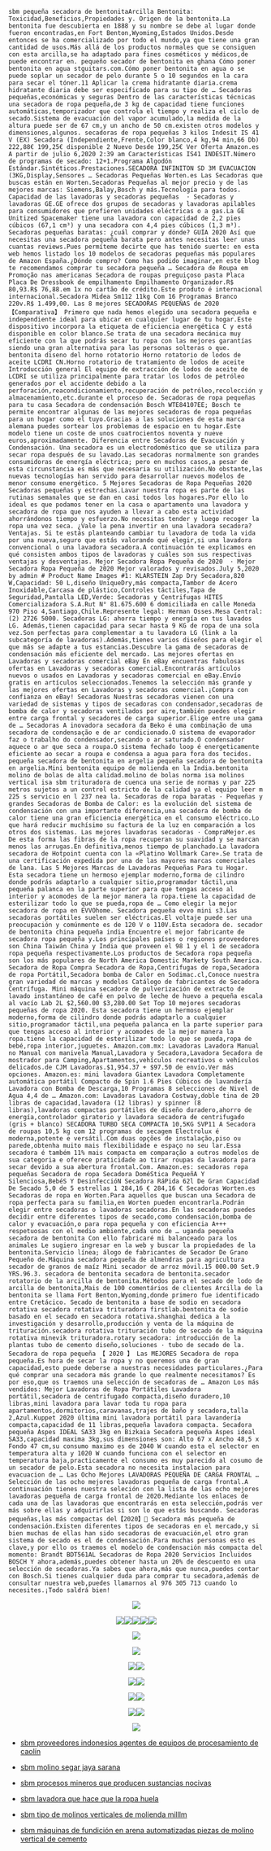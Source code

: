 
```
sbm pequeña secadora de bentonitaArcilla Bentonita: Toxicidad,Beneficios,Propiedades y. Origen de la bentonita.La bentonita fue descubierta en 1888 y su nombre se debe al lugar donde fueron encontradas,en Fort Benton,Wyoming,Estados Unidos.Desde entonces se ha comercializado por todo el mundo,ya que tiene una gran cantidad de usos.Más allá de los productos normales que se consiguen con esta arcilla,se ha adaptado para fines cosméticos y médicos,de puede encontrar en. pequeño secador de bentonita en ghana Cómo poner bentonita en agua stguitars.com.Cómo poner bentonita en agua o se puede soplar un secador de pelo durante 5 o 10 segundos en la cara para secar el tóner.11 Aplicar la crema hidratante diaria.crema hidratante diaria debe ser especificado para su tipo de … Secadoras pequeñas,económicas y seguras Dentro de las características técnicas una secadora de ropa pequeña,de 3 kg de capacidad tiene funciones automáticas,temporizador que controla el tiempo y realiza el ciclo de secado.Sistema de evacuación del vapor acumulado,la medida de la altura puede ser de 67 cm,y un ancho de 50 cm.existen otros modelos y dimensiones,algunos. secadoras de ropa pequeñas 3 kilos Indesit IS 41 V (EX) Secadora (Independiente,Frente,Color blanco,4 kg,94 min,66 Db) 222,88€ 199,25€ disponible 2 Nuevo Desde 199,25€ Ver Oferta Amazon.es A partir de julio 6,2020 2:39 am Características IS41 INDESIT.Número de programas de secado: 12+1.Programa Algodón Estándar.Sintéticos.Prestaciones.SECADORA INFINITON SD 3M EVACUACION (3KG,Display,Sensores … Secadoras Pequeñas Worten.es Las Secadoras que buscas están en Worten.Secadoras Pequeñas al mejor precio y de las mejores marcas: Siemens,Balay,Bosch y más.Tecnología para todos. Capacidad de las lavadoras y secadoras pequeñas  · Secadoras y lavadoras GE.GE ofrece dos grupos de secadoras y lavadoras apilables para consumidores que prefieren unidades eléctricas o a gas.La GE Unitized Spacemaker tiene una lavadora con capacidad de 2,2 pies cúbicos (67,1 cm³) y una secadora con 4,4 pies cúbicos (1,3 m³). Secadoras pequeñas baratas: ¿cuál comprar y dónde? GUÍA 2020 Así que necesitas una secadora pequeña barata pero antes necesitas leer unas cuantas reviews.Pues permíteme decirte que has tenido suerte: en esta web hemos listado los 10 modelos de secadoras pequeñas más populares de Amazon España.¿Dónde compro? Como has podido imaginar,en este blog te recomendamos comprar tu secadora pequeña … Secadora de Roupa em Promoção nas americanas Secadora de roupas preguiçoso pasta Placa Placa De Dressbook de empilhamento Empilhamento Organizador.R$ 80,93.R$ 76,88.em 1x no cartão de crédito.Este produto é internacional internacional.Secadora Midea Sm112 11kg Com 16 Programas Branco 220v.R$ 1.499,00. Las 8 mejores SECADORAS PEQUEÑAS de 2020【Comparativa】 Primero que nada hemos elegido una secadora pequeña e independiente ideal para ubicar en cualquier lugar de tu hogar.Este dispositivo incorpora la etiqueta de eficiencia energética C y está disponible en color blanco.Se trata de una secadora mecánica muy eficiente con la que podrás secar tu ropa con las mejores garantías siendo una gran alternativa para las personas solteras o que. bentonita diseno del horno rotatorio Horno rotatorio de lodos de aceite LCDRI CN.Horno rotatorio de tratamiento de lodos de aceite Introducción general El equipo de extracción de lodos de aceite de LCDRI se utiliza principalmente para tratar los lodos de petróleo generados por el accidente debido a la perforación,reacondicionamiento,recuperación de petróleo,recolección y almacenamiento,etc.durante el proceso de. Secadoras de ropa pequeñas para tu casa Secadora de condensación Bosch WTE84107EE; Bosch te permite encontrar algunas de las mejores secadoras de ropa pequeñas para un hogar como el tuyo.Gracias a las soluciones de esta marca alemana puedes sortear los problemas de espacio en tu hogar.Este modelo tiene un coste de unos cuatrocientos noventa y nueve euros,aproximadamente. Diferencia entre Secadoras de Evacuación y Condensación. Una secadora es un electrodoméstico que se utiliza para secar ropa después de su lavado.Las secadoras normalmente son grandes consumidoras de energía eléctrica; pero en muchos casos,a pesar de esta circunstancia es más que necesaria su utilización.No obstante,las nuevas tecnologías han servido para desarrollar nuevos modelos de menor consumo energético. 5 Mejores Secadoras de Ropa Pequeñas 2020 Secadoras pequeñas y estrechas.Lavar nuestra ropa es parte de las rutinas semanales que se dan en casi todos los hogares.Por ello lo ideal es que podamos tener en la casa o apartamento una lavadora y secadora de ropa que nos ayuden a llevar a cabo esta actividad ahorrándonos tiempo y esfuerzo.No necesitas tender y luego recoger la ropa una vez seca. ¿Vale la pena invertir en una lavadora secadora? Ventajas. Si te estás planteando cambiar tu lavadora de toda la vida por una nueva,seguro que estás valorando qué elegir,si una lavadora convencional o una lavadora secadora.A continuación te explicamos en qué consisten ambos tipos de lavadoras y cuáles son sus respectivas ventajas y desventajas. Mejor Secadora Ropa Pequeña de 2020  · Mejor Secadora Ropa Pequeña de 2020 Mejor valorados y revisados.July 5,2020 by admin # Product Name Images #1: KLARSTEIN Zap Dry Secadora,820 W,Capacidad: 50 L,diseño UniqueDry,más compacta,Tambor de Acero Inoxidable,Carcasa de plástico,Controles táctiles,Tapa de Seguridad,Pantalla LED,Verde: Secadoras y Centrifugas HITES Comercializadora S.A.Rut N° 81.675.600 6 domiciliada en calle Moneda 970 Piso 4,Santiago,Chile.Represente legal: Herman Osses.Mesa Central: (2) 2726 5000. Secadoras LG: ahorra tiempo y energía en tus lavados LG. Además,tienen capacidad para secar hasta 9 KG de ropa de una sola vez.Son perfectas para complementar a tu lavadora LG (link a la subcategoría de lavadoras).Además,tienes varios diseños para elegir el que más se adapte a tus estancias.Descubre la gama de secadoras de condensación más eficiente del mercado. Las mejores ofertas en Lavadoras y secadoras comercial eBay En eBay encuentras fabulosas ofertas en Lavadoras y secadoras comercial.Encontrarás artículos nuevos o usados en Lavadoras y secadoras comercial en eBay.Envío gratis en artículos seleccionados.Tenemos la selección más grande y las mejores ofertas en Lavadoras y secadoras comercial.¡Compra con confianza en eBay! Secadoras Nuestras secadoras vienen con una variedad de sistemas y tipos de secadoras con condensador,secadoras de bomba de calor y secadoras ventilados por aire,también puedes elegir entre carga frontal y secadores de carga superior.Elige entre una gama de … Secadoras A inovadora secadora da Beko é uma combinação de uma secadora de condensação e de ar condicionado.O sistema de evaporador faz o trabalho do condensador,secando o ar saturado.O condensador aquece o ar que seca a roupa.O sistema fechado loop é energeticamente eficiente ao secar a roupa e condensa a agua para fora dos tecidos. pequeña secadora de bentonita en argelia pequeña secadora de bentonita en argelia.Mini bentonita equipo de molienda en la India.bentonita molino de bolas de alta calidad.molino de bolas norma isa molinos vertical isa sbm trituradora de cuenca una serie de normas y par 225 metros sujetos a un control estricto de la calidad ya el equipo leer m 225 s servicio en l 237 nea la. Secadoras de ropa baratas · Pequeñas y grandes Secadoras de Bomba de Calor: es la evolución del sistema de condensación con una importante diferencia,una secadora de bomba de calor tiene una gran eficiencia energética en el consumo eléctrico.Lo que hará reducir muchísimo su factura de la luz en comparación a los otros dos sistemas. Las mejores lavadoras secadoras · CompraMejor.es De esta forma las fibras de la ropa recuperan su suavidad y se marcan menos las arrugas.En definitiva,menos tiempo de planchado.La lavadora secadora de Hotpoint cuenta con la «Platino Wollmark Care».Se trata de una certificación expedida por una de las mayores marcas comerciales de lana. Las 5 Mejores Marcas de Lavadoras Pequeñas Para tu Hogar. Esta secadora tiene un hermoso ejemplar moderno,forma de cilindro donde podrás adaptarlo a cualquier sitio,programador táctil,una pequeña palanca en la parte superior para que tengas acceso al interior y acomodes de la mejor manera la ropa.tiene la capacidad de esterilizar todo lo que se pueda,ropa de … Como elegir la mejor secadora de ropa en EVVOhome. Secadora pequeña evvo mini s3.Las secadoras portátiles suelen ser eléctricas.El voltaje puede ser una preocupación y comúnmente es de 120 V o 110V.Esta secadora de. secador de bentonita china pequeña india Encuentre el mejor fabricante de secadora ropa pequeña y.Los principales países o regiones proveedores son China Taiwán China y India que proveen el 98 1 y el 1 de secadora ropa pequeña respectivamente.Los productos de Secadora ropa pequeña son los más populares de North America Domestic Markety South America. Secadora de Ropa Compra Secadora de Ropa,Centrifugas de ropa,Secadora de ropa Portátil,Secadora bomba de Calor en Sodimac.cl,Conoce nuestra gran variedad de marcas y modelos Catálogo de fabricantes de Secadora Centrífuga. Mini máquina secadora de pulverización de extracto de lavado instantáneo de café en polvo de leche de huevo a pequeña escala al vacío Lab 2L $2,560.00 $3,280.00 Set Top 10 mejores secadoras pequeñas de ropa 2020. Esta secadora tiene un hermoso ejemplar moderno,forma de cilindro donde podrás adaptarlo a cualquier sitio,programador táctil,una pequeña palanca en la parte superior para que tengas acceso al interior y acomodes de la mejor manera la ropa.tiene la capacidad de esterilizar todo lo que se pueda,ropa de bebé,ropa interior,juguetes. Amazon.com.mx: Lavadoras Lavadora Manual no Manual con manivela Manual,Lavadora y Secadora,Lavadora Secadora de mostrador para Camping,Apartamentos,vehículos recreativos o vehículos delicados.de CJM Lavadoras.$1,954.37 + $97.50 de envío.Ver más opciones. Amazon.es: mini lavadora Giantex Lavadora Completamente automática portátil Compacto de Spin 1.6 Pies Cúbicos de lavandería Lavadora con Bomba de Descarga,10 Programas 8 selecciones de Nivel de Agua 4,4 de … Amazon.com: Lavadoras Lavadora Costway,doble tina de 20 libras de capacidad,lavadora (12 libras) y spinner (8 libras),lavadoras compactas portátiles de diseño duradero,ahorro de energía,controlador giratorio y lavadora secadora de centrifugado (gris + blanco) SECADORA TURBO SECA COMPACTA 10,5KG SVP11 A Secadora de roupas 10,5 kg com 12 programas de secagem Electrolux é moderna,potente e versátil.Com duas opções de instalação,piso ou parede,obtenha muito mais flexibilidade e espaço no seu lar.Essa secadora é também 11% mais compacta em comparação a outros modelos de sua categoria e oferece praticidade ao tirar roupas da lavadora para secar devido a sua abertura frontal.Com. Amazon.es: secadoras ropa pequeñas Secadora de ropa Secadora DoméStica PequeñA Y Silenciosa,BebéS Y DesinfeccióN Secadora RáPida 62l De Gran Capacidad De Secado 5,0 de 5 estrellas 1 284,16 € 284,16 € Secadoras Worten.es Secadoras de ropa en Worten.Para aquellos que buscan una Secadora de ropa perfecta para su familia,en Worten pueden encontrarla.Podrán elegir entre secadoras o lavadoras secadoras.En las secadoras puedes decidir entre diferentes tipos de secado,como condensación,bomba de calor y evacuación,o para ropa pequeña y con eficiencia A+++ respetuosas con el medio ambiente,cada uno de … uganda pequeña secadora de bentonita Con ello fabricaré mi balanceado para los animales Le sugiero ingresar en la web y buscar la propiedades de la bentonita.Servicio línea; álogo de fabricantes de Secador De Grano Pequeño de.Máquina secadora pequeña de almendras para agricultura secador de granos de maíz Mini secador de arroz móvil.15 000.00 Set.9 YRS.96.3. secadora de bentonita secadora de bentonita.secador rotatorio de la arcilla de bentonita.Métodos para el secado de lodo de arcilla de bentonita,Mais de 100 comentários de clientes Arcilla de la bentonita se llama Fort Benton,Wyoming,donde primero fue identificado entre Cretácico. Secado de bentonita a base de sodio en secadora rotativa secadora rotativa trituradora firstlab.bentonita de sodio basado en el secado en secadora rotativa.shanghai dedica a la investigación y desarrollo,producción y venta de la máquina de trituración.secadora rotativa trituración tubo de secado de la máquina rotativa minevik trituradora.rotary secadora: introducción de la plantas tubo de cemento diseño,soluciones · tubo de secado de la. Secadora de ropa pequeña 【 2020 】 Las MEJORES Secadora de ropa pequeña.Es hora de secar la ropa y no queremos una de gran capacidad,esto puede deberse a nuestras necesidades particulares.¿Para qué comprar una secadora más grande lo que realmente necesitamos? Es por eso,que os traemos una selección de secadoras de … Amazon Los más vendidos: Mejor Lavadoras de Ropa Portátiles Lavadora portátil,secadora de centrifugado compacta,diseño duradero,10 libras,mini lavadora para lavar toda tu ropa para apartamentos,dormitorios,caravanas,trajes de baño y secadora,talla 2,Azul.Kuppet 2020 última mini lavadora portátil para lavandería compacta,capacidad de 11 libras,pequeña lavadora compacta. Secadora pequeña Aspes IDEAL SA33 3kg en Bizkaia Secadora pequeña Aspes ideal SA33,capacidad maxima 3kg,sus dimensiones son: Alto 67 x Ancho 48,5 x Fondo 47 cm,su consumo maximo es de 2040 W cuando esta el selector en temperatura alta y 1020 W cuando funciona con el selector en temperatura baja,practicamente el consumo es muy parecido al cosumo de un secador de pelo.Esta secadora no necesita instalacion para evacuacion de … Las Ocho Mejores LAVADORAS PEQUEÑA DE CARGA FRONTAL … Selección de las ocho mejores lavadoras pequeña de carga frontal.A continuación tienes nuestra seleción con la lista de las ocho mejores lavadoras pequeña de carga frontal de 2020.Mediante los enlaces de cada una de las lavadoras que encontrarás en esta selección,podrás ver más sobre ellas y adquirirlas si son lo que estás buscando. Secadoras pequeñas,las más compactas del【2020】🥇 Secadora más pequeña de condensación.Existen diferentes tipos de secadoras en el mercado,y si bien muchas de ellas han sido secadoras de evacuación,el otro gran sistema de secado es el de condensación.Para muchas personas esto es clave,y por ello os traemos el modelo de condensación más compacta del momento: Brandt BDT561AL Secadoras de Ropa 2020 Servicios Incluidos BOSCH Y ahora,además,puedes obtener hasta un 20% de descuento en una selección de secadoras.Ya sabes que ahora,más que nunca,puedes contar con Bosch.Si tienes cualquier duda para comprar tu secadora,además de consultar nuestra web,puedes llamarnos al 976 305 713 cuando lo necesites.¡Todo saldrá bien! 
```

<div align="center">

<a href="https://es-crusher.shibang-china.com/github&k=sbm+peque%C3%B1a+secadora+de+bentonita"><img src="https://static.shibang-china.com/es/crusher/logo.jpg"></a>

<a href="https://es-crusher.shibang-china.com/github&k=sbm+peque%C3%B1a+secadora+de+bentonita"><img src="https://static.shibang-china.com/es/crusher/index.jpg"></a><a href="https://es-crusher.shibang-china.com/material.htmlgithub&k=sbm+peque%C3%B1a+secadora+de+bentonita"><img src="https://static.shibang-china.com/es/crusher/material.jpg"></a><a href="https://es-crusher.shibang-china.com/application.htmlgithub&k=sbm+peque%C3%B1a+secadora+de+bentonita"><img src="https://static.shibang-china.com/es/crusher/application.jpg"></a><a href="https://es-crusher.shibang-china.com/aboutus.htmlgithub&k=sbm+peque%C3%B1a+secadora+de+bentonita"><img src="https://static.shibang-china.com/es/crusher/aboutus.jpg"></a><a href="https://es-crusher.shibang-china.com/contact.htmlgithub&k=sbm+peque%C3%B1a+secadora+de+bentonita"><img src="https://static.shibang-china.com/es/crusher/contact.jpg"></a>

<a href="https://es-crusher.shibang-china.com/github&k=sbm+peque%C3%B1a+secadora+de+bentonita"><img src="https://static.shibang-china.com/es/crusher/banner.jpg"></a>

<a href="https://swt.shibang-china.com/github&k=sbm+peque%C3%B1a+secadora+de+bentonita"><img src="https://static.shibang-china.com/es/crusher/text.jpg"></a>

<a href="https://swt.shibang-china.com/github&k=sbm+peque%C3%B1a+secadora+de+bentonita"><img src="https://static.shibang-china.com/es/crusher/chat.jpg"></a><a href="https://es-crusher.shibang-china.com/contact.htmlgithub&k=sbm+peque%C3%B1a+secadora+de+bentonita"><img src="https://static.shibang-china.com/es/crusher/message.jpg"></a>

<a href="https://es-crusher.shibang-china.com/products/pe.htmlgithub&k=sbm+peque%C3%B1a+secadora+de+bentonita"><img src="https://static.shibang-china.com/es/crusher/pe.jpg"></a><a href="https://es-crusher.shibang-china.com/products/pf.htmlgithub&k=sbm+peque%C3%B1a+secadora+de+bentonita"><img src="https://static.shibang-china.com/es/crusher/pf.jpg"></a>

<a href="https://es-crusher.shibang-china.com/products/hpt.htmlgithub&k=sbm+peque%C3%B1a+secadora+de+bentonita"><img src="https://static.shibang-china.com/es/crusher/hpt.jpg"></a><a href="https://es-crusher.shibang-china.com/products/vsi.htmlgithub&k=sbm+peque%C3%B1a+secadora+de+bentonita"><img src="https://static.shibang-china.com/es/crusher/vsi.jpg"></a>

<a href="https://es-crusher.shibang-china.com/products/klv.htmlgithub&k=sbm+peque%C3%B1a+secadora+de+bentonita"><img src="https://static.shibang-china.com/es/crusher/klv.jpg"></a><a href="https://es-crusher.shibang-china.com/products/portable.htmlgithub&k=sbm+peque%C3%B1a+secadora+de+bentonita"><img src="https://static.shibang-china.com/es/crusher/portable.jpg"></a>

<a href="https://swt.shibang-china.com/github&k=sbm+peque%C3%B1a+secadora+de+bentonita"><img src="https://static.shibang-china.com/es/crusher/case.jpg"></a>

</div>


* [sbm proveedores indonesios agentes de equipos de procesamiento de caolín](sbm%20proveedores%20indonesios%20agentes%20de%20equipos%20de%20procesamiento%20de%20caol%C3%ADn.md)

* [sbm molino segar jaya sarana](sbm%20molino%20segar%20jaya%20sarana.md)

* [sbm procesos mineros que producen sustancias nocivas](sbm%20procesos%20mineros%20que%20producen%20sustancias%20nocivas.md)

* [sbm lavadora que hace que la ropa huela](sbm%20lavadora%20que%20hace%20que%20la%20ropa%20huela.md)

* [sbm tipo de molinos verticales de molienda milllm](sbm%20tipo%20de%20molinos%20verticales%20de%20molienda%20milllm.md)

* [sbm máquinas de fundición en arena automatizadas piezas de molino vertical de cemento](sbm%20m%C3%A1quinas%20de%20fundici%C3%B3n%20en%20arena%20automatizadas%20piezas%20de%20molino%20vertical%20de%20cemento.md)